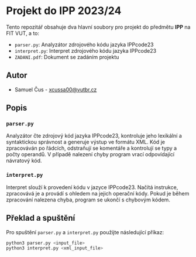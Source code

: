 # Projekt do IPP 2023/24
Tento repozitář obsahuje dva hlavní soubory pro projekt do předmětu **IPP** na FIT VUT, a to:
- `parser.py`: Analyzátor zdrojového kódu jazyka IPPcode23
- `interpret.py`: Interpret zdrojového kódu jazyka IPPcode23
- `ZADANI.pdf`: Dokument se zadáním projektu

## Autor
- Samuel Čus - xcussa00@vutbr.cz

## Popis

### `parser.py`
Analyzátor čte zdrojový kód jazyka IPPcode23, kontroluje jeho lexikální a syntaktickou správnost a generuje výstup ve formátu XML. Kód je zpracováván po řádcích, odstraňují se komentáře a kontrolují se typy a počty operandů. V případě nalezení chyby program vrací odpovídající návratový kód.

### `interpret.py`
Interpret slouží k provedení kódu v jazyce IPPcode23. Načítá instrukce, zpracovává je a provádí s ohledem na jejich operační kódy. Pokud je během zpracování nalezena chyba, program se ukončí s chybovým kódem.

## Překlad a spuštění
Pro spuštění `parser.py` a `interpret.py` použijte následující příkaz:

```bash
python3 parser.py <input_file>
python3 interpret.py <xml_input_file>
